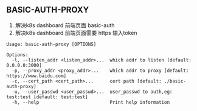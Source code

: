 
## BASIC-AUTH-PROXY

1. 解决k8s dashboard 前端页面 basic-auth 
2. 解决k8s dashboard 前端页面需要 https 输入token

```
Usage: basic-auth-proxy [OPTIONS]

Options:
  -l, --listen_addr <listen_addr>...  which addr to listen [default: 0.0.0.0:3000]
  -p, --proxy_addr <proxy_addr>...    which addr to proxy [default: https://www.baidu.com]
  -c, --cert_path <cert_path>...      cert path [default: ./basic-auth-proxy]
  -u, --user_passwd <user_passwd>...  user_passwd to auth,eg: test:test [default: test:test]
  -h, --help                          Print help information
```